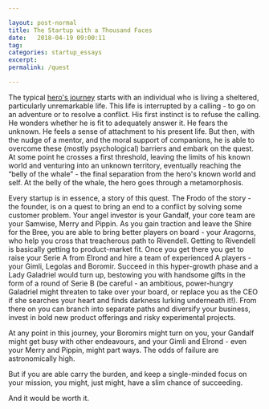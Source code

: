 ```yaml
---

layout: post-normal
title: The Startup with a Thousand Faces
date:   2018-04-19 09:00:11
tag: 
categories: startup_essays
excerpt: 
permalink: /quest

---
```




The typical [hero's journey](https://en.wikipedia.org/wiki/Hero%27s_journey) starts with an individual who is living a sheltered, particularly unremarkable life. This life is interrupted by a calling - to go on an adventure or to resolve a conflict. His first instinct is to refuse the calling. He wonders whether he is fit to adequately answer it. He fears the unknown. He feels a sense of attachment to his present life.  But then, with the nudge of a mentor, and the moral support of companions, he is able to overcome these (mostly psychological) barriers and embark on the quest. At some point he crosses a first threshold, leaving the limits of his known world and venturing into an unknown territory, eventually reaching the “belly of the whale” - the final separation from the hero's known world and self. At the belly of the whale, the hero goes through a metamorphosis. 

Every startup is in essence, a story of this quest. The Frodo of the story -  the founder, is on a quest to bring an end to a conflict by solving some customer problem. Your angel investor is your Gandalf, your core team are your Samwise, Merry and Pippin. As you gain traction and leave the Shire for the Bree, you are able to bring better players on board - your Aragorns, who help you cross that treacherous path to Rivendell. Getting to Rivendell is basically getting to product-market fit. Once you get there you get to raise your Serie A from Elrond and hire a team of experienced A players - your Gimli, Legolas and Boromir. Succeed in this hyper-growth phase and a Lady Galadriel would turn up, bestowing you with handsome gifts in the form of a round of Serie B (be careful - an ambitious, power-hungry Galadriel might threaten to take over your board, or replace you as the CEO if she searches your heart and finds darkness lurking underneath it!). From there on you can branch into separate paths and diversify your business, invest in bold new product offerings and risky experimental projects. 

At any point in this journey, your Boromirs might turn on you, your Gandalf might get busy with other endeavours, and your Gimli and Elrond - even your Merry and Pippin, might part ways.  The odds of failure are astronomically high. 

But if you are able carry the burden, and keep a single-minded focus on your mission, you might, just might, have a slim chance of succeeding. 

And it would be worth it. 

